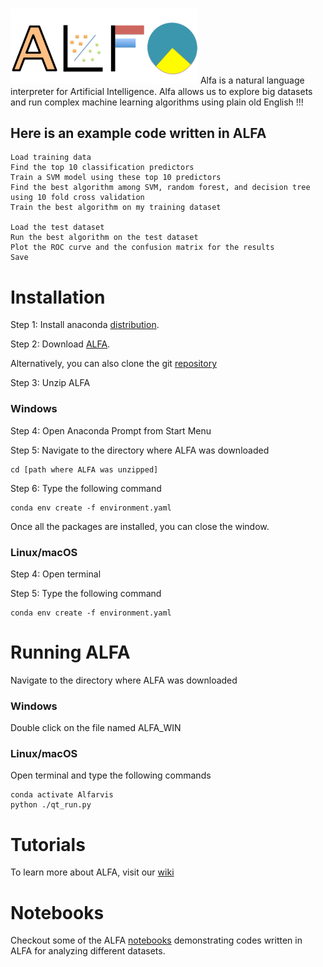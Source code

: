 # 
<img src="https://github.com/alfarvis/ALFA/blob/master/ALFA.png" width="300"/>
Alfa is a natural language interpreter for Artificial Intelligence.
Alfa allows us to explore big datasets and run complex machine learning algorithms using plain old English !!!

## Here is an example code written in ALFA
	Load training data
	Find the top 10 classification predictors
	Train a SVM model using these top 10 predictors
	Find the best algorithm among SVM, random forest, and decision tree using 10 fold cross validation
	Train the best algorithm on my training dataset

	Load the test dataset
	Run the best algorithm on the test dataset
	Plot the ROC curve and the confusion matrix for the results
	Save  

# Installation
Step 1: Install anaconda [distribution](https://www.anaconda.com/enterprise/?gclid=Cj0KCQjwlv_XBRDrARIsAH-iRJRs4Z2f4a9RqhkFkI3xryMwrPEOknxk3OOhNbrk9GqYmaj00kL3XUMaAik1EALw_wcB).

Step 2: Download [ALFA](https://github.com/alfarvis/ALFA/archive/master.zip).

Alternatively, you can also clone the git [repository](https://github.com/alfarvis/ALFA)

Step 3: Unzip ALFA 

### Windows
Step 4: Open Anaconda Prompt from Start Menu

Step 5: Navigate to the directory where ALFA was downloaded 

	cd [path where ALFA was unzipped]

Step 6: Type the following command

	conda env create -f environment.yaml
	
Once all the packages are installed, you can close the window. 

### Linux/macOS
Step 4: Open terminal 

Step 5: Type the following command

	conda env create -f environment.yaml
	
# Running ALFA

Navigate to the directory where ALFA was downloaded

### Windows

Double click on the file named ALFA_WIN

### Linux/macOS

Open terminal and type the following commands

	conda activate Alfarvis
	python ./qt_run.py

# Tutorials
To learn more about ALFA, visit our [wiki](https://github.com/Alfarvis/ALFA/wiki)

# Notebooks
Checkout some of the ALFA [notebooks](https://github.com/Alfarvis/ALFA/wiki/notebooks) demonstrating codes written in ALFA for analyzing different datasets.
